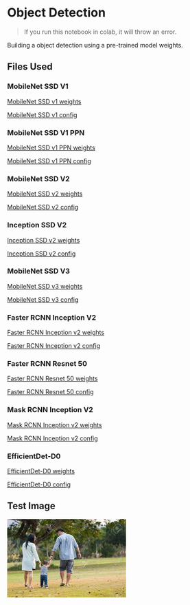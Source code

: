 # Object Detection

> If you run this notebook in colab, it will throw an error.

Building a object detection using a pre-trained model weights.

## Files Used

### MobileNet SSD V1

[MobileNet SSD v1 weights](http://download.tensorflow.org/models/object_detection/ssd_mobilenet_v1_coco_2017_11_17.tar.gz)

[MobileNet SSD v1 config](https://raw.githubusercontent.com/opencv/opencv_extra/master/testdata/dnn/ssd_mobilenet_v1_coco_2017_11_17.pbtxt)

### MobileNet SSD V1 PPN

[MobileNet SSD v1 PPN weights](http://download.tensorflow.org/models/object_detection/ssd_mobilenet_v1_ppn_shared_box_predictor_300x300_coco14_sync_2018_07_03.tar.gz)

[MobileNet SSD v1 PPN config](https://raw.githubusercontent.com/opencv/opencv_extra/master/testdata/dnn/ssd_mobilenet_v1_ppn_coco.pbtxt)

### MobileNet SSD V2

[MobileNet SSD v2 weights](http://download.tensorflow.org/models/object_detection/ssd_mobilenet_v2_coco_2018_03_29.tar.gz)

[MobileNet SSD v2 config](https://raw.githubusercontent.com/opencv/opencv_extra/master/testdata/dnn/ssd_mobilenet_v2_coco_2018_03_29.pbtxt)

### Inception SSD V2

[Inception SSD v2 weights](http://download.tensorflow.org/models/object_detection/ssd_inception_v2_coco_2017_11_17.tar.gz)

[Inception SSD v2 config](https://raw.githubusercontent.com/opencv/opencv_extra/master/testdata/dnn/ssd_inception_v2_coco_2017_11_17.pbtxt)

### MobileNet SSD V3

[MobileNet SSD v3 weights](http://download.tensorflow.org/models/object_detection/ssd_mobilenet_v3_large_coco_2020_01_14.tar.gz)

[MobileNet SSD v3 config](https://gist.githubusercontent.com/dkurt/54a8e8b51beb3bd3f770b79e56927bd7/raw/2a20064a9d33b893dd95d2567da126d0ecd03e85/ssd_mobilenet_v3_large_coco_2020_01_14.pbtxt)

### Faster RCNN Inception V2

[Faster RCNN Inception v2 weights](http://download.tensorflow.org/models/object_detection/faster_rcnn_inception_v2_coco_2018_01_28.tar.gz)

[Faster RCNN Inception v2 config](https://raw.githubusercontent.com/opencv/opencv_extra/master/testdata/dnn/faster_rcnn_inception_v2_coco_2018_01_28.pbtxt)

### Faster RCNN Resnet 50

[Faster RCNN Resnet 50 weights](http://download.tensorflow.org/models/object_detection/faster_rcnn_resnet50_coco_2018_01_28.tar.gz)

[Faster RCNN Resnet 50 config](https://raw.githubusercontent.com/opencv/opencv_extra/master/testdata/dnn/faster_rcnn_resnet50_coco_2018_01_28.pbtxt)

### Mask RCNN Inception V2

[Mask RCNN Inception v2 weights](http://download.tensorflow.org/models/object_detection/mask_rcnn_inception_v2_coco_2018_01_28.tar.gz)

[Mask RCNN Inception v2 config](https://raw.githubusercontent.com/opencv/opencv_extra/master/testdata/dnn/mask_rcnn_inception_v2_coco_2018_01_28.pbtxt)

### EfficientDet-D0

[EfficientDet-D0 weights](https://www.dropbox.com/s/9mqp99fd2tpuqn6/efficientdet-d0.pb?dl=1)

[EfficientDet-D0 config](https://raw.githubusercontent.com/opencv/opencv_extra/master/testdata/dnn/efficientdet-d0.pbtxt)

## Test Image

![Test Image](./test.jpeg)